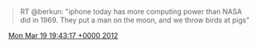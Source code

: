 > RT @berkun: "iphone today has more computing power than NASA did in 1969\. They put a man on the moon, and we throw birds at pigs"

<img src="../../media/tweet.ico" width="12" /> [Mon Mar 19 19:43:17 +0000 2012](https://twitter.com/DromerDenker/status/181828207199256577)